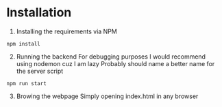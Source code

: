 # Installation
1. Installing the requirements via NPM

`npm install`

2. Running the backend
For debugging purposes I would recommend using nodemon cuz I am lazy
Probably should name a better name for the server script

`npm run start`

3. Browing the webpage
Simply opening index.html in any browser
